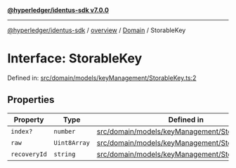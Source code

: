 [**@hyperledger/identus-sdk v7.0.0**](../../../../README.md)

***

[@hyperledger/identus-sdk](../../../../README.md) / [overview](../../../README.md) / [Domain](../README.md) / StorableKey

# Interface: StorableKey

Defined in: [src/domain/models/keyManagement/StorableKey.ts:2](https://github.com/hyperledger/identus-edge-agent-sdk-ts/blob/96423ee84b124a31ce63036d9d623d1cb73a13c2/src/domain/models/keyManagement/StorableKey.ts#L2)

## Properties

| Property | Type | Defined in |
| ------ | ------ | ------ |
| <a id="index"></a> `index?` | `number` | [src/domain/models/keyManagement/StorableKey.ts:5](https://github.com/hyperledger/identus-edge-agent-sdk-ts/blob/96423ee84b124a31ce63036d9d623d1cb73a13c2/src/domain/models/keyManagement/StorableKey.ts#L5) |
| <a id="raw"></a> `raw` | `Uint8Array` | [src/domain/models/keyManagement/StorableKey.ts:4](https://github.com/hyperledger/identus-edge-agent-sdk-ts/blob/96423ee84b124a31ce63036d9d623d1cb73a13c2/src/domain/models/keyManagement/StorableKey.ts#L4) |
| <a id="recoveryid"></a> `recoveryId` | `string` | [src/domain/models/keyManagement/StorableKey.ts:3](https://github.com/hyperledger/identus-edge-agent-sdk-ts/blob/96423ee84b124a31ce63036d9d623d1cb73a13c2/src/domain/models/keyManagement/StorableKey.ts#L3) |
